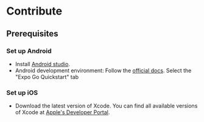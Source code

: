 # **Contribute**

## Prerequisites

### **Set up Android**

- Install [Android studio](https://developer.android.com/studio).
- Android development environment: Follow the [official docs](https://reactnative.dev/docs/environment-setup). Select the "Expo Go Quickstart" tab

### **Set up iOS**

- Download the latest version of Xcode. You can find all available versions of Xcode at [Apple's Developer Portal](http://developer.apple.com/download/more/).